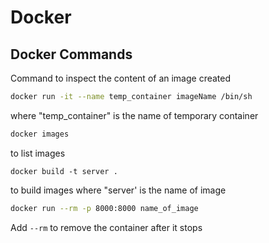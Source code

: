 # Docker

## Docker Commands

Command to inspect the content of an image created

```bash
docker run -it --name temp_container imageName /bin/sh
```

where "temp_container" is the name of temporary container

```bash
docker images
```

to list images

```
docker build -t server .
```

to build images where "server' is the name of image

```bash
docker run --rm -p 8000:8000 name_of_image
```

Add `--rm` to remove the container after it stops
